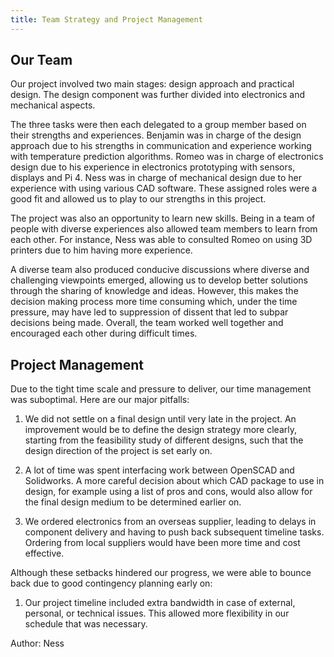 ```yaml
---
title: Team Strategy and Project Management
---
```


<!-- Statement about project management, explain the team work strategy. Reflect on what worked and what didn’t work, drawing constructive recommendations where possible. ~500 words, included in the webapge, git repo or github wiki. -->

## Our Team

Our project involved two main stages: design approach and practical design. The design component was further divided into electronics and mechanical aspects.

The three tasks were then each delegated to a group member based on their strengths and experiences. Benjamin was in charge of the design approach due to his strengths in communication and experience working with temperature prediction algorithms. Romeo was in charge of electronics design due to his experience in electronics prototyping with sensors, displays and Pi 4. Ness was in charge of mechanical design due to her experience with using various CAD software. These assigned roles were a good fit and allowed us to play to our strengths in this project.

The project was also an opportunity to learn new skills. Being in a team of people with diverse experiences also allowed team members to learn from each other. For instance, Ness was able to consulted Romeo on using 3D printers due to him having more experience.

A diverse team also produced conducive discussions where diverse and challenging viewpoints emerged, allowing us to develop better solutions through the sharing of knowledge and ideas. However, this makes the decision making process more time consuming which, under the time pressure, may have led to suppression of dissent that led to subpar decisions being made. Overall, the team worked well together and encouraged each other during difficult times.

## Project Management

Due to the tight time scale and pressure to deliver, our time management was suboptimal. Here are our major pitfalls:

1. We did not settle on a final design until very late in the project. An improvement would be to define the design strategy more clearly, starting from the feasibility study of different designs, such that the design direction of the project is set early on.

2. A lot of time was spent interfacing work between OpenSCAD and Solidworks. A more careful decision about which CAD package to use in design, for example using a list of pros and cons, would also allow for the final design medium to be determined earlier on.

3. We ordered electronics from an overseas supplier, leading to delays in component delivery and having to push back subsequent timeline tasks. Ordering from local suppliers would have been more time and cost effective.

Although these setbacks hindered our progress, we were able to bounce back due to good contingency planning early on:

1. Our project timeline included extra bandwidth in case of external, personal, or technical issues. This allowed more flexibility in our schedule that was necessary.

Author: Ness

